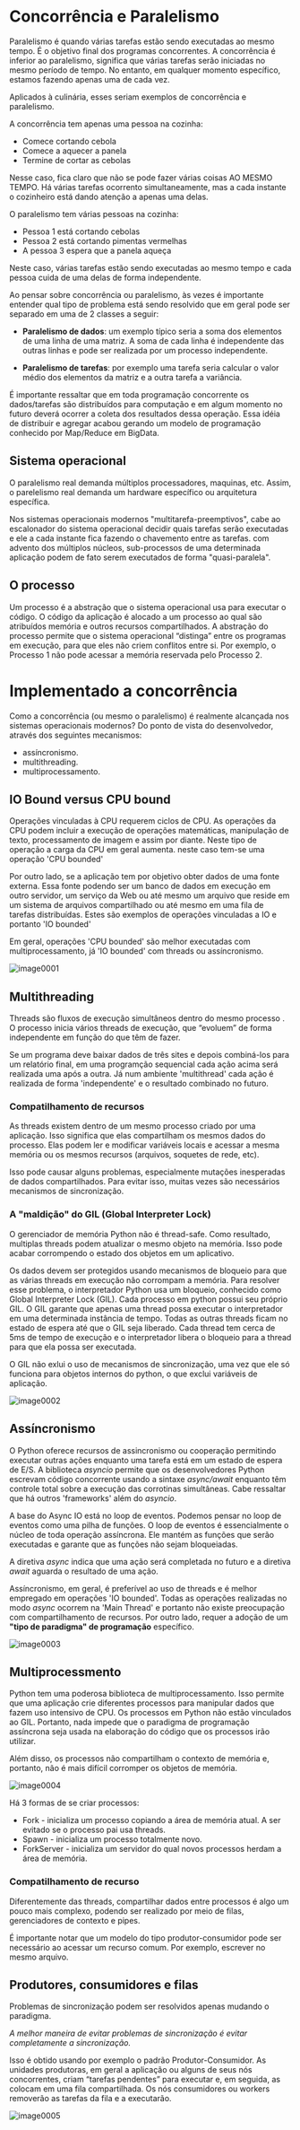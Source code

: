 
# Concorrência e Paralelismo

Paralelismo é quando várias tarefas estão sendo executadas ao mesmo tempo. 
É o objetivo final dos programas concorrentes. A concorrência é inferior 
ao paralelismo, significa que várias tarefas serão iniciadas no mesmo período 
de tempo. No entanto, em qualquer momento específico, estamos fazendo apenas 
uma de cada vez.

Aplicados à culinária, esses seriam exemplos de concorrência e paralelismo.

A concorrência tem apenas uma pessoa na cozinha:

  * Comece cortando cebola
  * Comece a aquecer a panela
  * Termine de cortar as cebolas
  
Nesse caso, fica claro que não se pode fazer várias coisas AO MESMO TEMPO.
Há várias tarefas ocorrento simultaneamente, mas a cada instante o cozinheiro
está dando atenção a apenas uma delas.

O paralelismo tem várias pessoas na cozinha:

  * Pessoa 1 está cortando cebolas
  * Pessoa 2 está cortando pimentas vermelhas
  * A pessoa 3 espera que a panela aqueça

Neste caso, várias tarefas estão sendo executadas ao mesmo tempo e cada pessoa
cuida de uma delas de forma independente.

Ao pensar sobre concorrência ou paralelismo, às vezes é importante entender qual
tipo de problema está sendo resolvido que em geral pode ser separado em uma de 
2 classes a seguir:

  * **Paralelismo de dados**: um exemplo típico seria a soma dos elementos de 
                              uma linha de uma matriz. A soma de cada linha é 
                              independente das outras linhas e pode ser 
                              realizada por um processo independente.

  * **Paralelismo de tarefas**: por exemplo uma tarefa seria calcular o valor
                               médio dos elementos da matriz e a outra tarefa
                               a variância.

É importante ressaltar que em toda programação concorrente os dados/tarefas são
distribuídos para computação e em algum momento no futuro deverá ocorrer a 
coleta dos resultados dessa operação. Essa idéia de distribuir e agregar acabou 
gerando um modelo de programação conhecido por Map/Reduce em BigData.

## Sistema operacional

O paralelismo real demanda múltiplos processadores, maquinas, etc. Assim, o 
parelelismo real demanda um hardware específico ou arquitetura específica.

Nos sistemas operacionais modernos "multitarefa-preemptivos", cabe ao 
escalonador do sistema operacional decidir quais tarefas serão executadas e ele 
a cada instante fica fazendo o chavemento entre as tarefas. com advento dos 
múltiplos núcleos, sub-processos de uma determinada aplicação podem de fato 
serem executados de forma "quasi-paralela".

## O processo

Um processo é a abstração que o sistema operacional usa para executar o código. 
O código da aplicação é alocado a um processo ao qual são atribuídos memória e 
outros recursos compartilhados. A abstração do processo permite que o sistema 
operacional “distinga” entre os programas em execução, para que eles não criem 
conflitos entre si. Por exemplo, o Processo 1 não pode acessar a memória 
reservada pelo Processo 2. 

# Implementado a concorrência

Como a concorrência (ou mesmo o paralelismo) é realmente alcançada nos sistemas
operacionais modernos? Do ponto de vista do desenvolvedor, através dos 
seguintes mecanismos: 

  * assíncronismo.
  * multithreading.
  * multiprocessamento.

## IO Bound versus CPU bound

Operações vinculadas à CPU requerem ciclos de CPU. As operações da CPU podem 
incluir a execução de operações matemáticas, manipulação de texto, processamento
de imagem e assim por diante. Neste tipo de operação a carga da CPU em geral 
aumenta. neste caso tem-se uma operação 'CPU bounded'

Por outro lado, se a aplicação tem por objetivo obter dados de uma fonte 
externa. Essa fonte podendo ser um banco de dados em execução em outro servidor,
um serviço da Web ou até mesmo um arquivo que reside em um sistema de arquivos 
compartilhado ou até mesmo em uma fila de tarefas distribuídas. 
Estes são exemplos de operações vinculadas a IO e portanto 'IO bounded'

Em geral, operações 'CPU bounded' são melhor executadas com multiprocessamento,
já 'IO bounded' com threads ou assíncronismo.


![image0001](figuras/image0001.png)


## Multithreading

Threads são fluxos de execução simultâneos dentro do mesmo processo . O processo
inicia vários threads de execução, que “evoluem” de forma independente em 
função do que têm de fazer.

Se um programa deve baixar dados de três sites e depois combiná-los para um 
relatório final, em uma programção sequencial cada ação acima será realizada 
uma após a outra. Já num ambiente 'multithread' cada ação é realizada de 
forma 'independente' e o resultado combinado no futuro. 

### Compatilhamento de recursos

As threads existem dentro de um mesmo processo criado por uma aplicação. Isso 
significa que elas compartilham os mesmos dados do processo. Elas podem 
ler e modificar variáveis ​​locais e acessar a mesma memória ou os mesmos recursos
(arquivos, soquetes de rede, etc).

Isso pode causar alguns problemas, especialmente mutações inesperadas de dados 
compartilhados. Para evitar isso, muitas vezes são necessários mecanismos de
sincronização.

### A "maldição" do GIL (Global Interpreter Lock)

O gerenciador de memória Python não é thread-safe. Como resultado, multiplas
threads podem atualizar o mesmo objeto na memória. Isso pode acabar corrompendo
o estado dos objetos em um aplicativo.

Os dados devem ser protegidos usando mecanismos de bloqueio para que as várias 
threads em execução não corrompam a memória. Para resolver esse problema, o 
interpretador Python usa um bloqueio, conhecido como Global Interpreter Lock 
(GIL). Cada processo em python possui seu próprio GIL. O GIL garante que apenas 
uma thread possa executar o interpretador em uma determinada instância de tempo.
Todas as outras threads ficam no estado de espera até que o GIL seja liberado. 
Cada thread tem cerca de 5ms de tempo de execução e o interpretador libera o 
bloqueio para a thread para que ela possa ser executada.

O GIL não exlui o uso de mecanismos de sincronização, uma vez que ele só 
funciona para objetos internos do python, o que exclui variáveis de aplicação.

![image0002](figuras/image0002.png)


## Assíncronismo

O Python oferece recursos de assincronismo ou cooperação permitindo executar
outras ações enquanto uma tarefa está em um estado de espera de E/S. A 
biblioteca *asyncio* permite que os desenvolvedores Python escrevam código 
concorrente usando a sintaxe *async/await* enquanto têm controle total sobre a 
execução das corrotinas simultâneas. Cabe ressaltar que há outros 'frameworks'
além do *asyncio*.

A base do Async IO está no loop de eventos. Podemos pensar no loop de 
eventos como uma pilha de funções. O loop de eventos é essencialmente o núcleo 
de toda operação assíncrona. Ele mantém as funções que serão executadas e 
garante que as funções não sejam bloqueiadas.

A diretiva *async* indica que uma ação será completada no futuro e a diretiva 
*await* aguarda o resultado de uma ação.

Assíncronismo, em geral, é preferível ao uso de threads e é melhor empregado em 
operações 'IO bounded'. Todas as operações realizadas no modo *async* ocorrem
na 'Main Thread' e portanto não existe preocupação com compartilhamento de recursos.
Por outro lado, requer a adoção de um **"tipo de paradigma" de programação** 
específico.


![image0003](figuras/image0003.png)


## Multiprocessmento


Python tem uma poderosa biblioteca de multiprocessamento. Isso permite que 
uma aplicação crie diferentes processos para manipular dados que fazem
uso intensivo de CPU. Os processos em Python não estão vinculados ao GIL. 
Portanto, nada impede que o paradigma de programação assíncrona seja usada na 
elaboração do código que os processos irão utilizar.

Além disso, os processos não compartilham o contexto de memória e, portanto, 
não é mais difícil corromper os objetos de memória.

![image0004](figuras/image0004.png)

Há 3 formas de se criar processos:

  * Fork - inicializa um processo copiando a área de memória atual. A ser 
           evitado se o processo pai usa threads.
  * Spawn - inicializa um processo totalmente novo.
  * ForkServer - inicializa um servidor do qual novos processos herdam a área de
                 memória.

### Compatilhamento de recurso

Diferentemente das threads, compartilhar dados entre processos é algo um pouco 
mais complexo, podendo ser realizado por meio de filas, gerenciadores de 
contexto e pipes.

É importante notar que um modelo do tipo produtor-consumidor pode ser necessário
ao acessar um recurso comum. Por exemplo, escrever no mesmo arquivo.

## Produtores, consumidores e filas

Problemas de sincronização podem ser resolvidos apenas mudando o paradigma.

*A melhor maneira de evitar problemas de sincronização é evitar completamente a 
sincronização.*

Isso é obtido usando por exemplo o padrão Produtor-Consumidor. As unidades produtoras, 
em geral a aplicação ou alguns de seus nós concorrentes, criam 
“tarefas pendentes” para executar e, em seguida, as colocam em uma fila 
compartilhada. Os nós consumidores ou workers removerão as tarefas da fila e 
a executarão.


![image0005](figuras/image0005.png)


